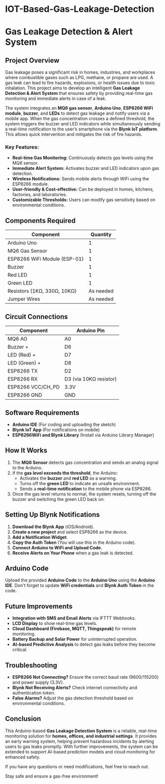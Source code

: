 # IOT-Based-Gas-Leakage-Detection

# Gas Leakage Detection & Alert System

## Project Overview

Gas leakage poses a significant risk in homes, industries, and workplaces where combustible gases such as LPG, methane, or propane are used. A gas leak can lead to fire hazards, explosions, or health issues due to toxic inhalation. This project aims to develop an intelligent **Gas Leakage Detection & Alert System** that ensures safety by providing real-time gas monitoring and immediate alerts in case of a leak.

The system integrates an **MQ6 gas sensor**, **Arduino Uno**, **ESP8266 WiFi module**, **buzzer**, and **LEDs** to detect gas leakage and notify users via a mobile app. When the gas concentration crosses a defined threshold, the system triggers the buzzer and LED indicators while simultaneously sending a real-time notification to the user’s smartphone via the **Blynk IoT platform**. This allows quick intervention and mitigates the risk of fire hazards. 

### Key Features:
- **Real-time Gas Monitoring:** Continuously detects gas levels using the MQ6 sensor.
- **Immediate Alert System:** Activates buzzer and LED indicators upon gas detection.
- **Wireless Notifications:** Sends mobile alerts through WiFi using the ESP8266 module.
- **User-friendly & Cost-effective:** Can be deployed in homes, kitchens, factories, and laboratories.
- **Customizable Thresholds:** Users can modify gas sensitivity based on environmental conditions.

## Components Required

| Component                    | Quantity |
|------------------------------|----------|
| Arduino Uno                  | 1        |
| MQ6 Gas Sensor               | 1        |
| ESP8266 WiFi Module (ESP-01) | 1        |
| Buzzer                       | 1        |
| Red LED                      | 1        |
| Green LED                    | 1        |
| Resistors (1KΩ, 330Ω, 10KΩ)  | As needed|
| Jumper Wires                 | As needed|

## Circuit Connections

| Component         | Arduino Pin            |
|-------------------|------------------------|
| MQ6 AO            | A0                     |
| Buzzer +          | D6                     |
| LED (Red) +       | D7                     |
| LED (Green) +     | D8                     |
| ESP8266 TX        | D2                     |
| ESP8266 RX        | D3 (via 10KΩ resistor) |
| ESP8266 VCC/CH_PD | 3.3V                   |
| ESP8266 GND       | GND                    |

## Software Requirements
- **Arduino IDE** (For coding and uploading the sketch)
- **Blynk IoT App** (For notifications on mobile)
- **ESP8266WiFi and Blynk Library** (Install via Arduino Library Manager)

## How It Works
1. The **MQ6 Sensor** detects gas concentration and sends an analog signal to the Arduino.
2. If the **gas level exceeds the threshold**, the Arduino:
   - Activates the **buzzer** and **red LED** as a warning.
   - Turns off the **green LED** to indicate an unsafe environment.
   - Sends a **real-time notification** to the mobile phone via ESP8266.
3. Once the gas level returns to normal, the system resets, turning off the buzzer and switching the green LED back on.

## Setting Up Blynk Notifications
1. **Download the Blynk App** (iOS/Android).
2. **Create a new project** and select ESP8266 as the device.
3. **Add a Notification Widget**.
4. **Copy the Auth Token** (You will use this in the Arduino code).
5. **Connect Arduino to WiFi and Upload Code.**
6. **Receive Alerts on Your Phone** when a gas leak is detected.

## Arduino Code
Upload the provided **Arduino Code** to the **Arduino Uno** using the **Arduino IDE**. Don't forget to update **WiFi credentials** and **Blynk Auth Token** in the code.

## Future Improvements
- **Integration with SMS and Email Alerts** via IFTTT Webhooks.
- **LCD Display** to show real-time gas levels.
- **Cloud Dashboard (Firebase, MQTT, Thingspeak)** for remote monitoring.
- **Battery Backup and Solar Power** for uninterrupted operation.
- **AI-based Predictive Analysis** to detect gas leaks before they become critical.

## Troubleshooting
- **ESP8266 Not Connecting?** Ensure the correct baud rate (9600/115200) and power supply (3.3V).
- **Blynk Not Receiving Alerts?** Check internet connectivity and authentication token.
- **False Alarms?** Adjust the gas detection threshold based on environmental conditions.

## Conclusion
This Arduino-based **Gas Leakage Detection System** is a reliable, real-time monitoring solution for **homes, offices, and industrial settings**. It provides an early warning system, helping prevent hazardous incidents by alerting users to gas leaks promptly. With further improvements, the system can be extended to support AI-based prediction models and cloud monitoring for enhanced safety.

If you have any questions or need modifications, feel free to reach out.

Stay safe and ensure a gas-free environment!

